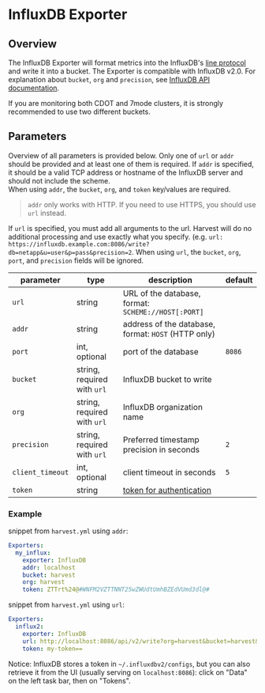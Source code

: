 


# InfluxDB Exporter

## Overview

The InfluxDB Exporter will format metrics into the InfluxDB's [line protocol](https://docs.influxdata.com/influxdb/v2.0/reference/syntax/line-protocol/#naming-restrictions) 
and write it into a bucket. 
The Exporter is compatible with InfluxDB v2.0. 
For explanation about `bucket`, `org` and `precision`, see [InfluxDB API documentation](https://docs.influxdata.com/influxdb/v2.0/api/#tag/Write).

If you are monitoring both CDOT and 7mode clusters, it is strongly recommended to use two different buckets.

## Parameters

Overview of all parameters is provided below. Only one of `url` or `addr` should be provided and at least one of them is required.
If `addr` is specified, it should be a valid TCP address or hostname of the InfluxDB server and should not include the scheme.  
When using `addr`, the `bucket`, `org`, and `token` key/values are required.

> `addr` only works with HTTP. If you need to use HTTPS, you should use `url` instead.

If `url` is specified, you must add all arguments to the url. 
Harvest will do no additional processing and use exactly what you specify. (e.g. `url: https://influxdb.example.com:8086/write?db=netapp&u=user&p=pass&precision=2`. 
When using `url`,  the `bucket`, `org`, `port`, and `precision` fields will be ignored.

| parameter        | type                        | description                                                                                        | default |
|------------------|-----------------------------|----------------------------------------------------------------------------------------------------|---------|
| `url`            | string                      | URL of the database, format: `SCHEME://HOST[:PORT]`                                                |         |
| `addr`           | string                      | address of the database, format: `HOST` (HTTP only)                                                |         |
| `port`           | int, optional               | port of the database                                                                               | `8086`  |
| `bucket`         | string, required with `url` | InfluxDB bucket to write                                                                           |         |
| `org`            | string, required with `url` | InfluxDB organization name                                                                         |         |
| `precision`      | string, required with `url` | Preferred timestamp precision in seconds                                                           | `2`     |
| `client_timeout` | int, optional               | client timeout in seconds                                                                          | `5`     |
| `token`          | string                      | [token for authentication](https://docs.influxdata.com/influxdb/v2.0/security/tokens/view-tokens/) |         |

### Example

snippet from `harvest.yml` using `addr`:

```yaml
Exporters:
  my_influx:
    exporter: InfluxDB
    addr: localhost
    bucket: harvest
    org: harvest
    token: ZTTrt%24@#WNFM2VZTTNNT25wZWUdtUmhBZEdVUmd3dl@# 
```

snippet from `harvest.yml` using `url`:

```yaml
Exporters:
  influx2:
    exporter: InfluxDB
    url: http://localhost:8086/api/v2/write?org=harvest&bucket=harvest&precision=s
    token: my-token== 
```

Notice: InfluxDB stores a token in `~/.influxdbv2/configs`, but you can also retrieve it from the UI (usually serving on `localhost:8086`): click on "Data" on the left task bar, then on "Tokens".
